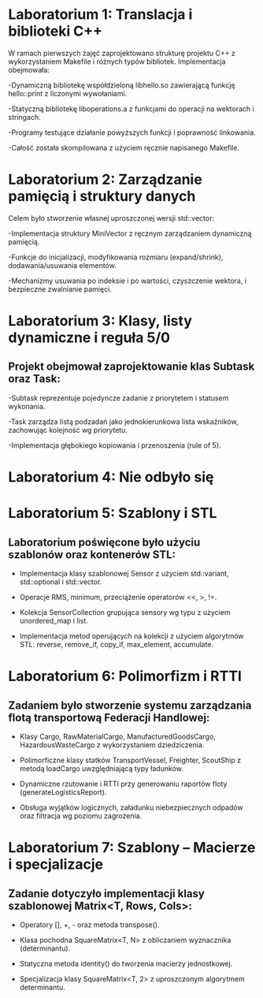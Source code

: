 # Laboratorium 1: Translacja i biblioteki C++ #
W ramach pierwszych zajęć zaprojektowano strukturę projektu C++ z wykorzystaniem Makefile i różnych typów bibliotek. Implementacja obejmowała:

  -Dynamiczną bibliotekę współdzieloną libhello.so zawierającą funkcję hello::print z liczonymi wywołaniami.

  -Statyczną bibliotekę liboperations.a z funkcjami do operacji na wektorach i stringach.

  -Programy testujące działanie powyższych funkcji i poprawność linkowania.
  
  -Całość została skompilowana z użyciem ręcznie napisanego Makefile.
  

# Laboratorium 2: Zarządzanie pamięcią i struktury danych #

Celem było stworzenie własnej uproszczonej wersji std::vector<char>:

  -Implementacja struktury MiniVector z ręcznym zarządzaniem dynamiczną pamięcią.

   -Funkcje do inicjalizacji, modyfikowania rozmiaru (expand/shrink), dodawania/usuwania elementów.

  -Mechanizmy usuwania po indeksie i po wartości, czyszczenie wektora, i bezpieczne zwalnianie pamięci.
  
# Laboratorium 3: Klasy, listy dynamiczne i reguła 5/0 #

## Projekt obejmował zaprojektowanie klas Subtask oraz Task: ##

  -Subtask reprezentuje pojedyncze zadanie z priorytetem i statusem wykonania.

  -Task zarządza listą podzadań jako jednokierunkowa lista wskaźników, zachowując kolejność wg priorytetu.

  -Implementacja głębokiego kopiowania i przenoszenia (rule of 5).
   
# Laboratorium 4: Nie odbyło się #
# Laboratorium 5: Szablony i STL #

## Laboratorium poświęcone było użyciu szablonów oraz kontenerów STL: ##

  - Implementacja klasy szablonowej Sensor<T> z użyciem std::variant, std::optional i std::vector.

  - Operacje RMS, minimum, przeciążenie operatorów <<, >, !=.

  - Kolekcja SensorCollection grupująca sensory wg typu z użyciem unordered_map i list.

  - Implementacja metod operujących na kolekcji z użyciem algorytmów STL: reverse, remove_if, copy_if, max_element, accumulate.

# Laboratorium 6: Polimorfizm i RTTI #

## Zadaniem było stworzenie systemu zarządzania flotą transportową Federacji Handlowej: ##

  - Klasy Cargo, RawMaterialCargo, ManufacturedGoodsCargo, HazardousWasteCargo z wykorzystaniem dziedziczenia.

  - Polimorficzne klasy statków TransportVessel, Freighter, ScoutShip z metodą loadCargo uwzględniającą typy ładunków.

  - Dynamiczne rzutowanie i RTTI przy generowaniu raportów floty (generateLogisticsReport).

  - Obsługa wyjątków logicznych, załadunku niebezpiecznych odpadów oraz filtracja wg poziomu zagrożenia.

# Laboratorium 7: Szablony – Macierze i specjalizacje #

## Zadanie dotyczyło implementacji klasy szablonowej Matrix<T, Rows, Cols>: ##

  - Operatory [], +, - oraz metoda transpose().

  - Klasa pochodna SquareMatrix<T, N> z obliczaniem wyznacznika (determinantu).

  - Statyczna metoda identity() do tworzenia macierzy jednostkowej.

  - Specjalizacja klasy SquareMatrix<T, 2> z uproszczonym algorytmem determinantu.
